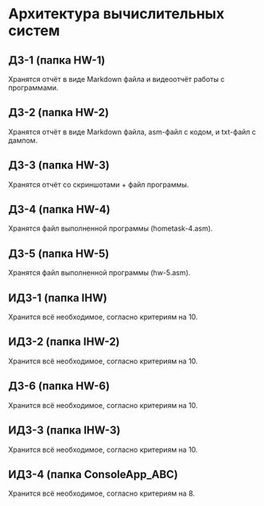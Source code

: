 # Архитектура вычислительных систем
## ДЗ-1 (папка HW-1)
Хранятся отчёт в виде Markdown файла и видеоотчёт работы с программами.
## ДЗ-2 (папка HW-2)
Хранятся отчёт в виде Markdown файла, asm-файл с кодом, и txt-файл с дампом.
## ДЗ-3 (папка HW-3)
Хранятся отчёт со скриншотами + файл программы.
## ДЗ-4 (папка HW-4)
Хранятся файл выполненной программы (hometask-4.asm).
## ДЗ-5 (папка HW-5)
Хранятся файл выполненной программы (hw-5.asm).
## ИДЗ-1 (папка IHW)
Хранится всё необходимое, согласно критериям на 10.
## ИДЗ-2 (папка IHW-2)
Хранится всё необходимое, согласно критериям на 10.
## ДЗ-6 (папка HW-6)
Хранится всё необходимое, согласно критериям на 10.
## ИДЗ-3 (папка IHW-3)
Хранится всё необходимое, согласно критериям на 10.
## ИДЗ-4 (папка ConsoleApp_ABC)
Хранится всё необходимое, согласно критериям на 8.
